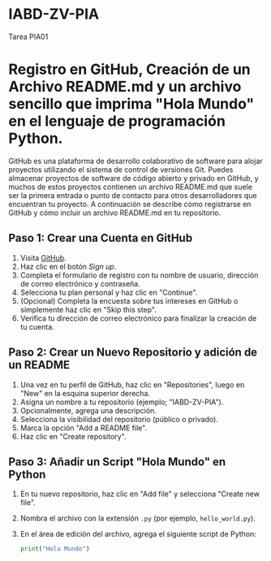 # IABD-ZV-PIA
Tarea PIA01

# Registro en GitHub, Creación de un Archivo README.md y un archivo sencillo que imprima "Hola Mundo" en el lenguaje de programación Python.

GitHub es una plataforma de desarrollo colaborativo de software para alojar proyectos utilizando el sistema de control de versiones Git. Puedes almacenar proyectos de software de código abierto y privado en GitHub, y muchos de estos proyectos contienen un archivo README.md que suele ser la primera entrada o punto de contacto para otros desarrolladores que encuentran tu proyecto. A continuación se describe cómo registrarse en GitHub y cómo incluir un archivo README.md en tu repositorio.

## Paso 1: Crear una Cuenta en GitHub

1. Visita [GitHub](https://github.com/).
2. Haz clic en el botón *Sign up*.
3. Completa el formulario de registro con tu nombre de usuario, dirección de correo electrónico y contraseña.
4. Selecciona tu plan personal y haz clic en "Continue".
5. (Opcional) Completa la encuesta sobre tus intereses en GitHub o simplemente haz clic en "Skip this step".
6. Verifica tu dirección de correo electrónico para finalizar la creación de tu cuenta.

## Paso 2: Crear un Nuevo Repositorio y adición de un README

1. Una vez en tu perfil de GitHub, haz clic en "Repositories", luego en "New" en la esquina superior derecha.
2. Asigna un nombre a tu repositorio (ejemplo; "IABD-ZV-PIA").
3. Opcionalmente, agrega una descripción.
4. Selecciona la visibilidad del repositorio (público o privado).
5. Marca la opción "Add a README file".
6. Haz clic en "Create repository".

## Paso 3: Añadir un Script "Hola Mundo" en Python

1. En tu nuevo repositorio, haz clic en "Add file" y selecciona "Create new file".
2. Nombra el archivo con la extensión `.py` (por ejemplo, `hello_world.py`).
3. En el área de edición del archivo, agrega el siguiente script de Python:

   ```python
   print("Hola Mundo")




